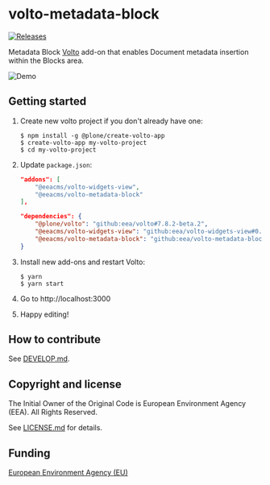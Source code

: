 # volto-metadata-block
[![Releases](https://img.shields.io/github/v/release/eea/volto-metadata-block?cache=1)](https://github.com/eea/volto-metadata-block/releases)

Metadata Block [Volto](https://github.com/plone/volto#volto) add-on that enables Document metadata insertion within the Blocks area.

![Demo](https://github.com/eea/volto-metadata-block/raw/docs/docs/volto-metadata-block.gif)

## Getting started

1. Create new volto project if you don't already have one:
    ```
    $ npm install -g @plone/create-volto-app
    $ create-volto-app my-volto-project
    $ cd my-volto-project
    ```

1. Update `package.json`:
    ``` JSON
    "addons": [
        "@eeacms/volto-widgets-view",
        "@eeacms/volto-metadata-block"
    ],

    "dependencies": {
        "@plone/volto": "github:eea/volto#7.8.2-beta.2",
        "@eeacms/volto-widgets-view": "github:eea/volto-widgets-view#0.2.3",
        "@eeacms/volto-metadata-block": "github:eea/volto-metadata-block#0.2.0"
    }
    ```

1. Install new add-ons and restart Volto:
    ```
    $ yarn
    $ yarn start
    ```

1. Go to http://localhost:3000

1. Happy editing!

## How to contribute

See [DEVELOP.md](docs/DEVELOP.md).


## Copyright and license

The Initial Owner of the Original Code is European Environment Agency (EEA).
All Rights Reserved.

See [LICENSE.md](docs/LICENSE.md) for details.

## Funding

[European Environment Agency (EU)](http://eea.europa.eu)


